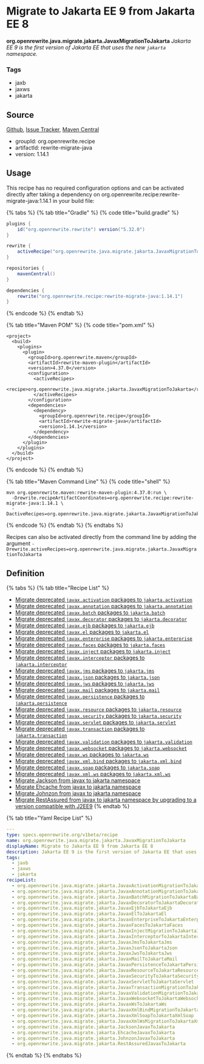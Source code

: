 # Migrate to Jakarta EE 9 from Jakarta EE 8

**org.openrewrite.java.migrate.jakarta.JavaxMigrationToJakarta** _Jakarta EE 9 is the first version of Jakarta EE that uses the new `jakarta` namespace._

### Tags

* jaxb
* jaxws
* jakarta

## Source

[Github](https://github.com/openrewrite/rewrite-migrate-java), [Issue Tracker](https://github.com/openrewrite/rewrite-migrate-java/issues), [Maven Central](https://search.maven.org/artifact/org.openrewrite.recipe/rewrite-migrate-java/1.14.1/jar)

* groupId: org.openrewrite.recipe
* artifactId: rewrite-migrate-java
* version: 1.14.1

## Usage

This recipe has no required configuration options and can be activated directly after taking a dependency on org.openrewrite.recipe:rewrite-migrate-java:1.14.1 in your build file:

{% tabs %}
{% tab title="Gradle" %}
{% code title="build.gradle" %}
```groovy
plugins {
    id("org.openrewrite.rewrite") version("5.32.0")
}

rewrite {
    activeRecipe("org.openrewrite.java.migrate.jakarta.JavaxMigrationToJakarta")
}

repositories {
    mavenCentral()
}

dependencies {
    rewrite("org.openrewrite.recipe:rewrite-migrate-java:1.14.1")
}
```
{% endcode %}
{% endtab %}

{% tab title="Maven POM" %}
{% code title="pom.xml" %}
```markup
<project>
  <build>
    <plugins>
      <plugin>
        <groupId>org.openrewrite.maven</groupId>
        <artifactId>rewrite-maven-plugin</artifactId>
        <version>4.37.0</version>
        <configuration>
          <activeRecipes>
            <recipe>org.openrewrite.java.migrate.jakarta.JavaxMigrationToJakarta</recipe>
          </activeRecipes>
        </configuration>
        <dependencies>
          <dependency>
            <groupId>org.openrewrite.recipe</groupId>
            <artifactId>rewrite-migrate-java</artifactId>
            <version>1.14.1</version>
          </dependency>
        </dependencies>
      </plugin>
    </plugins>
  </build>
</project>
```
{% endcode %}
{% endtab %}

{% tab title="Maven Command Line" %}
{% code title="shell" %}
```shell
mvn org.openrewrite.maven:rewrite-maven-plugin:4.37.0:run \
  -Drewrite.recipeArtifactCoordinates=org.openrewrite.recipe:rewrite-migrate-java:1.14.1 \
  -DactiveRecipes=org.openrewrite.java.migrate.jakarta.JavaxMigrationToJakarta
```
{% endcode %}
{% endtab %}
{% endtabs %}

Recipes can also be activated directly from the command line by adding the argument `-Drewrite.activeRecipes=org.openrewrite.java.migrate.jakarta.JavaxMigrationToJakarta`

## Definition

{% tabs %}
{% tab title="Recipe List" %}
* [Migrate deprecated `javax.activation` packages to `jakarta.activation`](javaxactivationmigrationtojakartaactivation.md)
* [Migrate deprecated `javax.annotation` packages to `jakarta.annotation`](javaxannotationmigrationtojakartaannotation.md)
* [Migrate deprecated `javax.batch` packages to `jakarta.batch`](javaxbatchmigrationtojakartabatch.md)
* [Migrate deprecated `javax.decorator` packages to `jakarta.decorator`](javaxdecoratortojakartadecorator.md)
* [Migrate deprecated `javax.ejb` packages to `jakarta.ejb`](javaxejbtojakartaejb.md)
* [Migrate deprecated `javax.el` packages to `jakarta.el`](javaxeltojakartael.md)
* [Migrate deprecated `javax.enterprise` packages to `jakarta.enterprise`](javaxenterprisetojakartaenterprise.md)
* [Migrate deprecated `javax.faces` packages to `jakarta.faces`](javaxfacestojakartafaces.md)
* [Migrate deprecated `javax.inject` packages to `jakarta.inject`](javaxinjectmigrationtojakartainject.md)
* [Migrate deprecated `javax.interceptor` packages to `jakarta.interceptor`](javaxinterceptortojakartainterceptor.md)
* [Migrate deprecated `javax.jms` packages to `jakarta.jms`](javaxjmstojakartajms.md)
* [Migrate deprecated `javax.json` packages to `jakarta.json`](javaxjsontojakartajson.md)
* [Migrate deprecated `javax.jws` packages to `jakarta.jws`](javaxjwstojakartajws.md)
* [Migrate deprecated `javax.mail` packages to `jakarta.mail`](javaxmailtojakartamail.md)
* [Migrate deprecated `javax.persistence` packages to `jakarta.persistence`](javaxpersistencetojakartapersistence.md)
* [Migrate deprecated `javax.resource` packages to `jakarta.resource`](javaxresourcetojakartaresource.md)
* [Migrate deprecated `javax.security` packages to `jakarta.security`](javaxsecuritytojakartasecurity.md)
* [Migrate deprecated `javax.servlet` packages to `jakarta.servlet`](javaxservlettojakartaservlet.md)
* [Migrate deprecated `javax.transaction` packages to `jakarta.transaction`](javaxtransactionmigrationtojakartatransaction.md)
* [Migrate deprecated `javax.validation` packages to `jakarta.validation`](javaxvalidationmigrationtojakartavalidation.md)
* [Migrate deprecated `javax.websocket` packages to `jakarta.websocket`](javaxwebsockettojakartawebsocket.md)
* [Migrate deprecated `javax.ws` packages to `jakarta.ws`](javaxwstojakartaws.md)
* [Migrate deprecated `javax.xml.bind` packages to `jakarta.xml.bind`](javaxxmlbindmigrationtojakartaxmlbind.md)
* [Migrate deprecated `javax.soap` packages to `jakarta.soap`](javaxxmlsoaptojakartaxmlsoap.md)
* [Migrate deprecated `javax.xml.ws` packages to `jakarta.xml.ws`](javaxxmlwsmigrationtojakartaxmlws.md)
* [Migrate Jackson from javax to jakarta namespace](jacksonjavaxtojakarta.md)
* [Migrate Ehcache from javax to jakarta namespace](ehcachejavaxtojakarta.md)
* [Migrate Johnzon from javax to jakarta namespace](johnzonjavaxtojakarta.md)
* [Migrate RestAssured from javax to jakarta namespace by upgrading to a version compatible with J2EE9](restassuredjavaxtojakarta.md)
{% endtab %}

{% tab title="Yaml Recipe List" %}
```yaml
---
type: specs.openrewrite.org/v1beta/recipe
name: org.openrewrite.java.migrate.jakarta.JavaxMigrationToJakarta
displayName: Migrate to Jakarta EE 9 from Jakarta EE 8
description: Jakarta EE 9 is the first version of Jakarta EE that uses the new `jakarta` namespace.
tags:
  - jaxb
  - jaxws
  - jakarta
recipeList:
  - org.openrewrite.java.migrate.jakarta.JavaxActivationMigrationToJakartaActivation
  - org.openrewrite.java.migrate.jakarta.JavaxAnnotationMigrationToJakartaAnnotation
  - org.openrewrite.java.migrate.jakarta.JavaxBatchMigrationToJakartaBatch
  - org.openrewrite.java.migrate.jakarta.JavaxDecoratorToJakartaDecorator
  - org.openrewrite.java.migrate.jakarta.JavaxEjbToJakartaEjb
  - org.openrewrite.java.migrate.jakarta.JavaxElToJakartaEl
  - org.openrewrite.java.migrate.jakarta.JavaxEnterpriseToJakartaEnterprise
  - org.openrewrite.java.migrate.jakarta.JavaxFacesToJakartaFaces
  - org.openrewrite.java.migrate.jakarta.JavaxInjectMigrationToJakartaInject
  - org.openrewrite.java.migrate.jakarta.JavaxInterceptorToJakartaInterceptor
  - org.openrewrite.java.migrate.jakarta.JavaxJmsToJakartaJms
  - org.openrewrite.java.migrate.jakarta.JavaxJsonToJakartaJson
  - org.openrewrite.java.migrate.jakarta.JavaxJwsToJakartaJws
  - org.openrewrite.java.migrate.jakarta.JavaxMailToJakartaMail
  - org.openrewrite.java.migrate.jakarta.JavaxPersistenceToJakartaPersistence
  - org.openrewrite.java.migrate.jakarta.JavaxResourceToJakartaResource
  - org.openrewrite.java.migrate.jakarta.JavaxSecurityToJakartaSecurity
  - org.openrewrite.java.migrate.jakarta.JavaxServletToJakartaServlet
  - org.openrewrite.java.migrate.jakarta.JavaxTransactionMigrationToJakartaTransaction
  - org.openrewrite.java.migrate.jakarta.JavaxValidationMigrationToJakartaValidation
  - org.openrewrite.java.migrate.jakarta.JavaxWebsocketToJakartaWebsocket
  - org.openrewrite.java.migrate.jakarta.JavaxWsToJakartaWs
  - org.openrewrite.java.migrate.jakarta.JavaxXmlBindMigrationToJakartaXmlBind
  - org.openrewrite.java.migrate.jakarta.JavaxXmlSoapToJakartaXmlSoap
  - org.openrewrite.java.migrate.jakarta.JavaxXmlWsMigrationToJakartaXmlWs
  - org.openrewrite.java.migrate.jakarta.JacksonJavaxToJakarta
  - org.openrewrite.java.migrate.jakarta.EhcacheJavaxToJakarta
  - org.openrewrite.java.migrate.jakarta.JohnzonJavaxToJakarta
  - org.openrewrite.java.migrate.jakarta.RestAssuredJavaxToJakarta
```
{% endtab %}
{% endtabs %}
